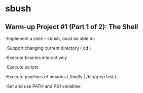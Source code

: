 # sbush
Warm-up Project #1 (Part 1 of 2): The Shell
------------------------------------------

-Implement a shell – sbush, must be able to:

  -Support changing current directory ( cd )
  
  -Execute binaries interactively
  
  -Execute scripts
  
  -Execute pipelines of binaries ( /bin/ls | /bin/grep test )
  
  -Set and use PATH and PS1 variables
